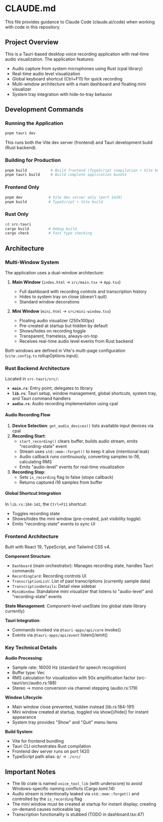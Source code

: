 # CLAUDE.md

This file provides guidance to Claude Code (claude.ai/code) when working with code in this repository.

## Project Overview

This is a Tauri-based desktop voice recording application with real-time audio visualization. The application features:
- Audio capture from system microphones using Rust (cpal library)
- Real-time audio level visualization
- Global keyboard shortcut (Ctrl+F11) for quick recording
- Multi-window architecture with a main dashboard and floating mini visualizer
- System tray integration with hide-to-tray behavior

## Development Commands

### Running the Application
```bash
pnpm tauri dev
```
This runs both the Vite dev server (frontend) and Tauri development build (Rust backend).

### Building for Production
```bash
pnpm build           # Build frontend (TypeScript compilation + Vite build)
pnpm tauri build     # Build complete application bundle
```

### Frontend Only
```bash
pnpm dev            # Vite dev server only (port 1420)
pnpm build          # TypeScript + Vite build
```

### Rust Only
```bash
cd src-tauri
cargo build         # Debug build
cargo check         # Fast type checking
```

## Architecture

### Multi-Window System

The application uses a dual-window architecture:

1. **Main Window** (`index.html` → `src/main.tsx` → `App.tsx`)
   - Full dashboard with recording controls and transcription history
   - Hides to system tray on close (doesn't quit)
   - Standard window decorations

2. **Mini Window** (`mini.html` → `src/mini-window.tsx`)
   - Floating audio visualizer (250x100px)
   - Pre-created at startup but hidden by default
   - Shows/hides on recording toggle
   - Transparent, frameless, always-on-top
   - Receives real-time audio level events from Rust backend

Both windows are defined in Vite's multi-page configuration (`vite.config.ts` rollupOptions.input).

### Rust Backend Architecture

Located in `src-tauri/src/`:

- **`main.rs`**: Entry point, delegates to library
- **`lib.rs`**: Tauri setup, window management, global shortcuts, system tray, and Tauri command handlers
- **`audio.rs`**: Audio recording implementation using cpal

#### Audio Recording Flow

1. **Device Selection**: `get_audio_devices()` lists available input devices via cpal
2. **Recording Start**:
   - `start_recording()` clears buffer, builds audio stream, emits "recording-state" event
   - Stream uses `std::mem::forget()` to keep it alive (intentional leak)
   - Audio callback runs continuously, converting samples to i16, calculating RMS
   - Emits "audio-level" events for real-time visualization
3. **Recording Stop**:
   - Sets `is_recording` flag to false (stops callback)
   - Returns captured i16 samples from buffer

#### Global Shortcut Integration

In `lib.rs:104-142`, the `Ctrl+F11` shortcut:
- Toggles recording state
- Shows/hides the mini window (pre-created, just visibility toggle)
- Emits "recording-state" events to sync UI

### Frontend Architecture

Built with React 19, TypeScript, and Tailwind CSS v4.

**Component Structure**:
- `Dashboard` (main orchestrator): Manages recording state, handles Tauri commands
- `RecordingCard`: Recording controls UI
- `TranscriptionList`: List of past transcriptions (currently sample data)
- `TranscriptionDetails`: Detail view sidebar
- `MiniWindow`: Standalone mini visualizer that listens to "audio-level" and "recording-state" events

**State Management**: Component-level useState (no global state library currently)

**Tauri Integration**:
- Commands invoked via `@tauri-apps/api/core` invoke()
- Events via `@tauri-apps/api/event` listen()/emit()

### Key Technical Details

**Audio Processing**:
- Sample rate: 16000 Hz (standard for speech recognition)
- Buffer type: Vec<i16>
- RMS calculation for visualization with 50x amplification factor (src-tauri/src/audio.rs:188)
- Stereo → mono conversion via channel stepping (audio.rs:179)

**Window Lifecycle**:
- Main window close prevented, hidden instead (lib.rs:184-191)
- Mini window created at startup, toggled via show()/hide() for instant appearance
- System tray provides "Show" and "Quit" menu items

**Build System**:
- Vite for frontend bundling
- Tauri CLI orchestrates Rust compilation
- Frontend dev server runs on port 1420
- TypeScript path alias: `@/` → `./src/`

## Important Notes

- The lib crate is named `voice_tool_lib` (with underscore) to avoid Windows-specific naming conflicts (Cargo.toml:14)
- Audio stream is intentionally leaked via `std::mem::forget()` and controlled by the `is_recording` flag
- The mini window must be created at startup for instant display; creating on-demand causes noticeable lag
- Transcription functionality is stubbed (TODO in dashboard.tsx:47)
